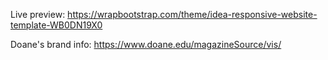Live preview: https://wrapbootstrap.com/theme/idea-responsive-website-template-WB0DN19X0

Doane's brand info: https://www.doane.edu/magazineSource/vis/
